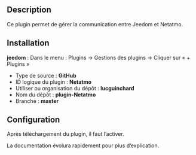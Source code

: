 ## Description

Ce plugin permet de gérer la communication entre Jeedom et Netatmo.

## Installation

**jeedom** : Dans le menu : Plugins → Gestions des plugins → Cliquer sur « + Plugins »

* Type de source :  **GitHub**
* ID logique du plugin :  **Netatmo**
* Utiliser ou organisation du dépôt :  **lucguinchard**
* Nom du dépôt :  **plugin-Netatmo**
* Branche :  **master**

## Configuration

Après téléchargement du plugin, il faut l’activer.

La documentation évolura rapidement pour plus d’explication.